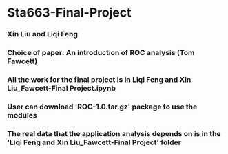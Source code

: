 # Sta663-Final-Project
### Xin Liu and Liqi Feng
### Choice of paper: An introduction of ROC analysis (Tom Fawcett)
### All the work for the final project is in Liqi Feng and Xin Liu_Fawcett-Final Project.ipynb
### User can download 'ROC-1.0.tar.gz' package to use the modules
### The real data that the application analysis depends on is in the 'Liqi Feng and Xin Liu_Fawcett-Final Project' folder

